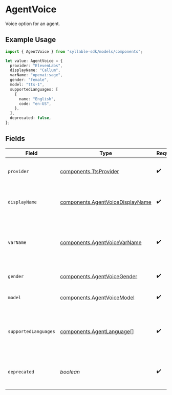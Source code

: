 # AgentVoice

Voice option for an agent.

## Example Usage

```typescript
import { AgentVoice } from "syllable-sdk/models/components";

let value: AgentVoice = {
  provider: "ElevenLabs",
  displayName: "Callum",
  varName: "openai:sage",
  gender: "female",
  model: "tts-1",
  supportedLanguages: [
    {
      name: "English",
      code: "en-US",
    },
  ],
  deprecated: false,
};
```

## Fields

| Field                                                                                | Type                                                                                 | Required                                                                             | Description                                                                          | Example                                                                              |
| ------------------------------------------------------------------------------------ | ------------------------------------------------------------------------------------ | ------------------------------------------------------------------------------------ | ------------------------------------------------------------------------------------ | ------------------------------------------------------------------------------------ |
| `provider`                                                                           | [components.TtsProvider](../../models/components/ttsprovider.md)                     | :heavy_check_mark:                                                                   | TTS provider for an agent voice.                                                     |                                                                                      |
| `displayName`                                                                        | [components.AgentVoiceDisplayName](../../models/components/agentvoicedisplayname.md) | :heavy_check_mark:                                                                   | Display names of voices that Syllable supports.                                      |                                                                                      |
| `varName`                                                                            | [components.AgentVoiceVarName](../../models/components/agentvoicevarname.md)         | :heavy_check_mark:                                                                   | The variable name of an agent voice (used when processing messages).                 |                                                                                      |
| `gender`                                                                             | [components.AgentVoiceGender](../../models/components/agentvoicegender.md)           | :heavy_check_mark:                                                                   | Gender for an agent voice.                                                           |                                                                                      |
| `model`                                                                              | [components.AgentVoiceModel](../../models/components/agentvoicemodel.md)             | :heavy_check_mark:                                                                   | Model for an agent voice.                                                            |                                                                                      |
| `supportedLanguages`                                                                 | [components.AgentLanguage](../../models/components/agentlanguage.md)[]               | :heavy_check_mark:                                                                   | Languages supported by the voice                                                     | {<br/>"code": "en-US",<br/>"name": "English"<br/>}                                   |
| `deprecated`                                                                         | *boolean*                                                                            | :heavy_check_mark:                                                                   | Whether the voice is deprecated and should not be used                               | false                                                                                |